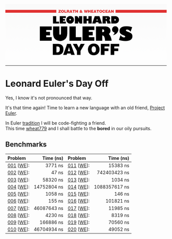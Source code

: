 ![Leonard Euler's Day Off](./logo.png)
*************************************

# Leonard Euler's Day Off
Yes, I know it's not pronounced that way.

It's that time again! Time to learn a new language with an old friend, [Project Euler](http://www.projecteuler.net).

In Euler [tradition](https://github.com/zolrath/Project-Clojuler) I will be code-fighting a friend.  
This time [wheat779](https://github.com/wheat779) and I shall battle to the **bored** in our oily pursuits.

## Benchmarks
|              Problem              |    Time (ns)   |              Problem              |    Time (ns)   |
|:----------------------------------|---------------:|:----------------------------------|---------------:|
| [001][S001] [[W][W001][E][E001]]: |        3771 ns | [011][S011] [[W][W011][E][E011]]: |       15383 ns |
| [002][S002] [[W][W002][E][E002]]: |          47 ns | [012][S012] [[W][W012][E][E012]]: |   742403423 ns |
| [003][S003] [[W][W003][E][E003]]: |       58320 ns | [013][S013] [[W][W013][E][E013]]: |        1034 ns |
| [004][S004] [[W][W004][E][E004]]: |    14752804 ns | [014][S014] [[W][W014][E][E014]]: |  1088357617 ns |
| [005][S005] [[W][W005][E][E005]]: |        1058 ns | [015][S015] [[W][W015][E][E015]]: |         146 ns |
| [006][S006] [[W][W006][E][E006]]: |         155 ns | [016][S016] [[W][W016][E][E016]]: |      101821 ns |
| [007][S007] [[W][W007][E][E007]]: |    46087643 ns | [017][S017] [[W][W017][E][E017]]: |       11985 ns |
| [008][S008] [[W][W008][E][E008]]: |        4230 ns | [018][S018] [[W][W018][E][E018]]: |        8319 ns |
| [009][S009] [[W][W009][E][E009]]: |      166886 ns | [019][S019] [[W][W019][E][E019]]: |       70560 ns |
| [010][S010] [[W][W010][E][E010]]: |    46704934 ns | [020][S020] [[W][W020][E][E020]]: |       49052 ns |

[S001]: /problems/001.go "Solution Source"
[S002]: /problems/002.go "Solution Source"
[S003]: /problems/003.go "Solution Source"
[S004]: /problems/004.go "Solution Source"
[S005]: /problems/005.go "Solution Source"
[S006]: /problems/006.go "Solution Source"
[S007]: /problems/007.go "Solution Source"
[S008]: /problems/008.go "Solution Source"
[S009]: /problems/009.go "Solution Source"
[S010]: /problems/010.go "Solution Source"
[S011]: /problems/011.go "Solution Source"
[S012]: /problems/012.go "Solution Source"
[S013]: /problems/013.go "Solution Source"
[S014]: /problems/014.go "Solution Source"
[S015]: /problems/015.go "Solution Source"
[S016]: /problems/016.go "Solution Source"
[S017]: /problems/017.go "Solution Source"
[S018]: /problems/018.go "Solution Source"
[S019]: /problems/019.go "Solution Source"
[S020]: /problems/020.go "Solution Source"

[W001]: https://github.com/wheat779/Euler-Problems/blob/master/01.rb "wheat779's Solution"
[W002]: https://github.com/wheat779/Euler-Problems/blob/master/02.rb "wheat779's Solution"
[W003]: https://github.com/wheat779/Euler-Problems/blob/master/03.rb "wheat779's Solution"
[W004]: https://github.com/wheat779/Euler-Problems/blob/master/04.rb "wheat779's Solution"
[W005]: https://github.com/wheat779/Euler-Problems/blob/master/05.rb "wheat779's Solution"
[W006]: https://github.com/wheat779/Euler-Problems/blob/master/06.rb "wheat779's Solution"
[W007]: https://github.com/wheat779/Euler-Problems/blob/master/07.rb "wheat779's Solution"
[W008]: https://github.com/wheat779/Euler-Problems/blob/master/08.rb "wheat779's Solution"
[W009]: https://github.com/wheat779/Euler-Problems/blob/master/09.rb "wheat779's Solution"
[W010]: https://github.com/wheat779/Euler-Problems/blob/master/10.rb "wheat779's Solution"
[W011]: https://github.com/wheat779/Euler-Problems/blob/master/11.rb "wheat779's Solution"
[W012]: https://github.com/wheat779/Euler-Problems/blob/master/12.rb "wheat779's Solution"
[W013]: https://github.com/wheat779/Euler-Problems/blob/master/13.rb "wheat779's Solution"
[W014]: https://github.com/wheat779/Euler-Problems/blob/master/14.rb "wheat779's Solution"
[W015]: https://github.com/wheat779/Euler-Problems/blob/master/15.rb "wheat779's Solution"
[W016]: https://github.com/wheat779/Euler-Problems/blob/master/16.rb "wheat779's Solution"
[W017]: https://github.com/wheat779/Euler-Problems/blob/master/17.rb "wheat779's Solution"
[W018]: https://github.com/wheat779/Euler-Problems/blob/master/18.rb "wheat779's Solution"
[W019]: https://github.com/wheat779/Euler-Problems/blob/master/19.rb "wheat779's Solution"
[W020]: https://github.com/wheat779/Euler-Problems/blob/master/20.rb "wheat779's Solution"

[E001]: http://projecteuler.net/index.php?section=problems&id=1 "Project Euler Problem"
[E002]: http://projecteuler.net/index.php?section=problems&id=2 "Project Euler Problem"
[E003]: http://projecteuler.net/index.php?section=problems&id=3 "Project Euler Problem"
[E004]: http://projecteuler.net/index.php?section=problems&id=4 "Project Euler Problem"
[E005]: http://projecteuler.net/index.php?section=problems&id=5 "Project Euler Problem"
[E006]: http://projecteuler.net/index.php?section=problems&id=6 "Project Euler Problem"
[E007]: http://projecteuler.net/index.php?section=problems&id=7 "Project Euler Problem"
[E008]: http://projecteuler.net/index.php?section=problems&id=8 "Project Euler Problem"
[E009]: http://projecteuler.net/index.php?section=problems&id=9 "Project Euler Problem"
[E010]: http://projecteuler.net/index.php?section=problems&id=10 "Project Euler Problem"
[E011]: http://projecteuler.net/index.php?section=problems&id=11 "Project Euler Problem"
[E012]: http://projecteuler.net/index.php?section=problems&id=12 "Project Euler Problem"
[E013]: http://projecteuler.net/index.php?section=problems&id=13 "Project Euler Problem"
[E014]: http://projecteuler.net/index.php?section=problems&id=14 "Project Euler Problem"
[E015]: http://projecteuler.net/index.php?section=problems&id=15 "Project Euler Problem"
[E016]: http://projecteuler.net/index.php?section=problems&id=16 "Project Euler Problem"
[E017]: http://projecteuler.net/index.php?section=problems&id=17 "Project Euler Problem"
[E018]: http://projecteuler.net/index.php?section=problems&id=18 "Project Euler Problem"
[E019]: http://projecteuler.net/index.php?section=problems&id=19 "Project Euler Problem"
[E020]: http://projecteuler.net/index.php?section=problems&id=20 "Project Euler Problem"
